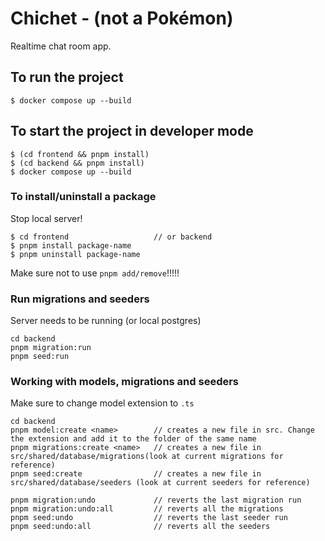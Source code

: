 # Chichet - (not a Pokémon)

Realtime chat room app.

## To run the project

```
$ docker compose up --build
```

## To start the project in developer mode

```
$ (cd frontend && pnpm install)
$ (cd backend && pnpm install)
$ docker compose up --build
```

### To install/uninstall a package

Stop local server!

```
$ cd frontend                   // or backend
$ pnpm install package-name
$ pnpm uninstall package-name
```

Make sure not to use `pnpm add/remove`!!!!!

### Run migrations and seeders

Server needs to be running (or local postgres)

```
cd backend
pnpm migration:run
pnpm seed:run
```

### Working with models, migrations and seeders

Make sure to change model extension to `.ts`

```
cd backend
pnpm model:create <name>        // creates a new file in src. Change the extension and add it to the folder of the same name
pnpm migrations:create <name>   // creates a new file in src/shared/database/migrations(look at current migrations for reference)
pnpm seed:create                // creates a new file in src/shared/database/seeders (look at current seeders for reference)

pnpm migration:undo             // reverts the last migration run
pnpm migration:undo:all         // reverts all the migrations
pnpm seed:undo                  // reverts the last seeder run
pnpm seed:undo:all              // reverts all the seeders
```
